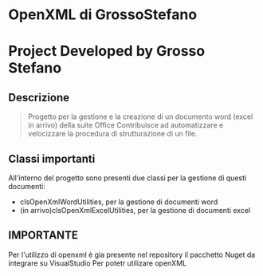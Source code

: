 # OpenXML di GrossoStefano

# Project Developed by Grosso Stefano

## Descrizione ##
> Progetto per la gestione e la creazione di un documento word (excel in arrivo) della suite Office
> Contribuisce ad automatizzare e velocizzare la procedura di strutturazione di un file.

## Classi importanti ##
All'interno del progetto sono presenti due classi per la gestione di questi documenti:
* clsOpenXmlWordUtilities, per la gestione di documenti word
* (in arrivo)clsOpenXmlExcelUtilities, per la gestione di documenti excel

## IMPORTANTE ##
Per l'utilizzo di openxml è gia presente nel repository il pacchetto Nuget
da integrare su VisualStudio Per potetr utilizare openXML

